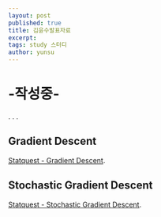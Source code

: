 ```yaml
---
layout: post
published: true
title: 김윤수발표자료
excerpt:
tags: study 스터디
author: yunsu
---
```

# -작성중-
.
.
.
## Gradient Descent
[Statquest - Gradient Descent](https://www.youtube.com/watch?v=sDv4f4s2SB8&t).

## Stochastic Gradient Descent
[Statquest - Stochastic Gradient Descent](https://www.youtube.com/watch?v=vMh0zPT0tLI&t).

